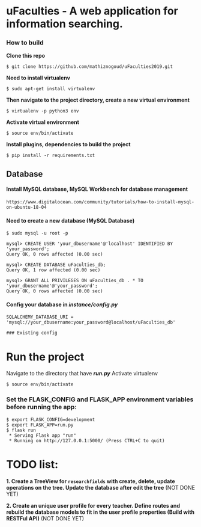 # uFaculties - A web application for information searching.

### How to build

**Clone this repo**
```
$ git clone https://github.com/mathiznogoud/uFaculties2019.git
```


**Need to install virtualenv**

```
$ sudo apt-get install virtualenv
```

**Then navigate to the project directory, create a new virtual environment**
```
$ virtualenv -p python3 env
```

**Activate virtual environment**
```
$ source env/bin/activate
```

**Install plugins, dependencies to build the project**
```
$ pip install -r requirements.txt
```



## Database

#### Install MySQL database, MySQL Workbench for database management
```
https://www.digitalocean.com/community/tutorials/how-to-install-mysql-on-ubuntu-18-04
```

#### Need to create a new database (MySQL Database)

```
$ sudo mysql -u root -p

mysql> CREATE USER 'your_dbusername'@'localhost' IDENTIFIED BY 'your_password';
Query OK, 0 rows affected (0.00 sec)

mysql> CREATE DATABASE uFaculties_db;
Query OK, 1 row affected (0.00 sec)

mysql> GRANT ALL PRIVILEGES ON uFaculties_db . * TO 'your_dbusername'@'your_password';
Query OK, 0 rows affected (0.00 sec)
```

#### Config your database in **_instance/config.py_**
```
SQLALCHEMY_DATABASE_URI = 'mysql://your_dbusername:your_password@localhost/uFaculties_db'

### Existing config
```


# Run the project
Navigate to the directory that have **_run.py_**
Activate virtualenv
```
$ source env/bin/activate
```

### Set the FLASK_CONFIG and FLASK_APP environment variables before running the app:
```
$ export FLASK_CONFIG=development
$ export FLASK_APP=run.py
$ flask run
 * Serving Flask app "run"
 * Running on http://127.0.0.1:5000/ (Press CTRL+C to quit)
```



# TODO list:
**1. Create a TreeView for ```researchfields``` with create, delete, update operations on the tree. Update the database after edit the tree** (NOT DONE YET)


**2. Create an unique user profile for every teacher. Define routes and rebuild the database models to fit in the user profile properties (Build with RESTFul API)** (NOT DONE YET)

